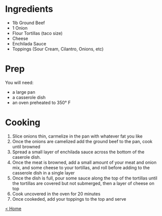 # Ingredients
- 1lb Ground Beef
- 1 Onion
- Flour Tortillas (taco size)
- Cheese
- Enchilada Sauce
- Toppings (Sour Cream, Cilantro, Onions, etc)

# Prep
You will need:
- a large pan
- a casserole dish
- an oven preheated to 350° F

# Cooking
1. Slice onions thin, carmelize in the pan with whatever fat you like 
2. Once the onions are camelized add the ground beef to the pan, cook until browned
3. Spread a small layer of enchilada sauce across the bottom of the caserole dish.
4. Once the meat is browned, add a small amount of your meat and onion mix, and some cheese to your tortillas, and roll before adding to the casserole dish in a single layer
5. Once the dish is full, pour some sauce along the top of the tortillas until the tortillas are covered but not submerged, then a layer of cheese on top
6. Cook uncovered in the oven for 20 minutes
7. Once cookeded, add your toppings to the top and serve

[< Home](https://cookbook.paige.gay)
